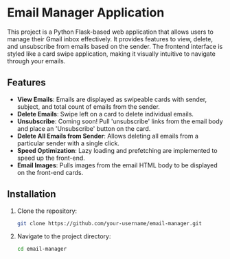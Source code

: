 # Email Manager Application

This project is a Python Flask-based web application that allows users to manage their Gmail inbox effectively. It provides features to view, delete, and unsubscribe from emails based on the sender. The frontend interface is styled like a card swipe application, making it visually intuitive to navigate through your emails.

## Features

- **View Emails**: Emails are displayed as swipeable cards with sender, subject, and total count of emails from the sender.
- **Delete Emails**: Swipe left on a card to delete individual emails.
- **Unsubscribe**: Coming soon! Pull 'unsubscribe' links from the email body and place an 'Unsubscribe' button on the card.
- **Delete All Emails from Sender**: Allows deleting all emails from a particular sender with a single click.
- **Speed Optimization**: Lazy loading and prefetching are implemented to speed up the front-end.
- **Email Images**: Pulls images from the email HTML body to be displayed on the front-end cards.

## Installation

1. Clone the repository:
   ```bash
   git clone https://github.com/your-username/email-manager.git
2. Navigate to the project directory:
   ```bash
   cd email-manager
